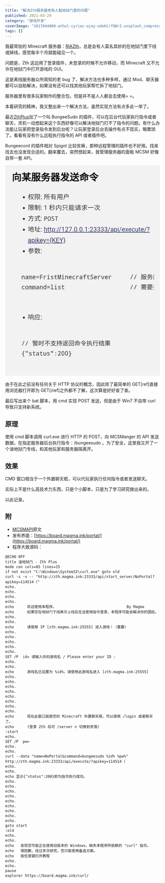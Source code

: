```yaml
---
title: "解决Zth服务器老有人黏地狱门里的问题"
published: 2021-03-29
category: "游戏开发"
coverImage: "1617044060-athul-cyriac-ajay-ndokCrfQWrI-unsplash_compress99.jpg"
tags: []
---
```


我最常驻的 Minecraft 服务器：[RIAZth](http://ria.red)，总是会有人莫名其妙的在地狱门里下线或掉线，感觉每半个月就能碰见一个。

问题是，Zth 这边用了登录插件，未登录的时候不允许移动，而 Minecraft 又不允许在地狱门中打开游戏的 GUI。

这是离线服务器众所周知的老 bug 了，解决方法也多种多样，通过 Mod、聊天器都可以自助解决，如果没有还可以找其他玩家帮忙拆了地狱门。

服务器里有很多玩家制作的整合包，但是并不是人人都会去使用= =。

本着研究的精神，我又整出来一个解决方法，虽然实现方法有点多此一举了。

最近[ZthPlus](http://zthplus)加了一个叫 BungeeSudo 的插件，可以在后台代玩家执行指令或者聊天，灵机一动想起来这个东西好像可以解决地狱门打不了指令的问题。有什么办法能让玩家把登录指令发到后台呢？让玩家登录后台去操作有点不现实，略繁琐了。看看有没有什么远程执行指令的 API 或者插件吧。

Bungeecord 的插件相对 Spigot 比较贫瘠，那种远程管理的插件也不好用。找来找去也没发现合适的。翻来覆去，突然想起来，我管理服务器的面板 MCSM 好像自带一套 API。

![](images/1617042338-Screenshot_2021-03-30-02-24-31-155_com.mmbox_.xbrowser.pro_compress31.jpg)

由于在此之前没有任何关于 HTTP 协议的概念，因此除了最简单的 GET\[ref\]直接用浏览器打开即为 GET\[/ref\]之外都不了解，这次算是好好查了查。

最后写出来个 bat 脚本，用 cmd 实现 POST 发送，但是由于 Win7 不自带 curl 导致只支持新系统。

## 原理

使用 cmd 脚本调用 curl.exe 进行 HTTP 的 POST，向 MCSManger 的 API 发送数据，在指定服务器后台执行指令：/bungeesudo <player> <command>。为了安全，这里我又开了一个淦地狱门专线，和其他玩家和服务器隔离开。

## 效果

CMD 窗口相当于一个外置聊天框，可以代玩家执行任何指令或者发送聊天。

实际上不是什么高技术力东西，只是个小脚本，只是为了学习研究做出来的。

以此记录。

## 附

- [MCSMAPI](https://board.magma.ink/mcsmapi/)原文
- 发布界面：[https://board.magma.ink/portal/](https://board.magma.ink/portal/)
- 程序大致源码：

```
@ECHO OFF
title 淦地狱门 - Zth Plus
mode con cols=85 lines=15
if not exist "C:\Windows\System32\curl.exe" goto old
curl -s -v -- "http://zth.magma.ink:23333/api/start_server/NoPortal?apikey=114514（"
echo.
echo.
echo.
echo.
echo      欢迎使用本程序。                                By Magma
echo      如果您在地狱门下线再次上线后无法使用指令登录，本程序可能会解决你的困扰。
echo.
echo.
echo      请使用 IP [zth.magma.ink:25555] 进入游戏！（重要）
echo.
echo.
echo.
echo.
echo.
SET /P  id= 请输入你的游戏名 / Please enter your ID :
echo.
echo.
echo      游戏名已设置为 %id%，请使用此游戏名进入 [zth.magma.ink:25555]
echo.
echo.
echo.
echo.
echo.
echo.
echo.
echo.
echo      现在此窗口就是您的 Minecraft 外置聊天框，可以使用 /login 或者聊天了。
echo      (登录 Zth 后可 /server n 切换到奈落)
:start
echo.
SET /P  pw=
echo.
echo.
curl --data "name=NoPortal&command=bungeesudo %id% %pw%" http://zth.magma.ink:23333/api/execute/?apikey=114514（
echo.
echo.
echo 显示{"status":200}即为指令执行成功。
echo.
echo.
echo.
echo.
echo.
echo.
echo.
echo.
echo.
goto start
:old
echo.
echo.
echo   发现您可能正在使用旧版本的 Windows，缺失本程序所依赖的 "curl" 指令。
echo   很抱歉，经过多次研究，您只能使用备选方案。
echo   按任意键打开教程
echo.
echo.
pause
explorer https://board.magma.ink/curl/
```
